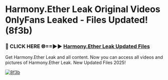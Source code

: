 # Harmony.Ether Leak Original Videos 0nlyFans Leaked - Files Updated! (8f3b)

<h3>🔴 CLICK HERE 🌐==►► <a href="https://tinyurl.com/2wckxsce" rel="nofollow">Harmony.Ether Leak Updated Files</a></h3>

Get Harmony.Ether Leak and all content. Now you can access all videos and pictures of Harmony.Ether Leak. New Updated Files 2025!

[![8f3b](https://i.imgur.com/AFduVYN.gif)](https://tinyurl.com/2wckxsce)
